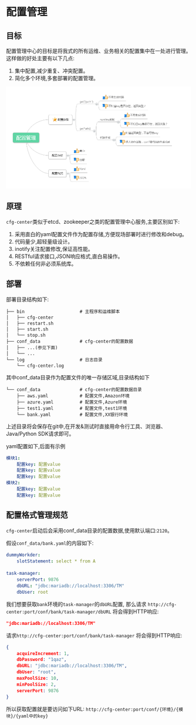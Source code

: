 配置管理
====

目标
---
配置管理中心的目标是将我式的所有运维、业务相关的配置集中在一处进行管理。
这样做的好处主要有以下几点:
1. 集中配置,减少重复、冲突配置。
1. 简化多个环境,多套部署的配置管理。

![](https://github.com/humingzhe/golang-book/blob/master/cfg-center/doc/cfg-manage.png)

原理
---


`cfg-center`类似于etcd、zookeeper之类的配置管理中心服务,主要区别如下:
1. 采用直白的yaml配置文件作为配置存储,方便现场部署时进行修改和debug。
1. 代码量少,超轻量级设计。
1. inotify关注配置修改,保证高性能。
1. RESTful请求接口,JSON响应格式,直白易操作。
1. 不依赖任何非必须系统库。

部署
---
部署目录结构如下:
```
├── bin                     # 主程序和运维脚本
│   ├── cfg-center
│   ├── restart.sh
│   ├── start.sh
│   └── stop.sh
├── conf_data               # cfg-center的配置数据
│   ├── ...(参见下面)
│   └── ...
└── log                     # 日志目录
    └── cfg-center.log
```

其中conf_data目录作为配置文件的唯一存储区域,目录结构如下
```
└── conf_data               # cfg-center的配置数据目录
    ├── aws.yaml            # 配置文件,Amazon环境                       
    ├── azure.yaml          # 配置文件,Azure环境            
    ├── test1.yaml          # 配置文件,test1环境     
    └── bank.yaml           # 配置文件,XX银行环境       
```

上述目录将会保存在git中,在开发&测试时直接用命令行工具、浏览器、Java/Python SDK请求即可。

yaml配置如下,后面有示例
```yaml
模块1:
    配置key: 配置value
    配置key: 配置value
    配置key: 配置value
模块2:
    配置key: 配置value
    配置key: 配置value
```

配置格式管理规范
--------
`cfg-center`启动后会采用conf_data目录的配置数据,使用默认端口:`2120`。

假设`conf_data/bank.yaml`的内容如下:
```yaml
dummyWorkder:
    slotStatement: select * from A

task-manager:
    serverPort: 9876
    dbURL: "jdbc:mariadb://localhost:3306/TM"
    dbUser: root
```

我们想要获取`bank`环境的`task-manager`的`dbURL`配置,
那么请求 `http://cfg-center:port/conf/bank/task-manager/dbURL`
将会得到HTTP响应:
```json
"jdbc:mariadb://localhost:3306/TM"
```

请求`http://cfg-center:port/conf/bank/task-manager`
将会得到HTTP响应:
```json
{
    acquireIncrement: 1,
    dbPassword: "1qaz",
    dbURL: "jdbc:mariadb://localhost:3306/TM",
    dbUser: "root",
    maxPoolSize: 10,
    minPoolSize: 2,
    serverPort: 9876
}
```

所以获取配置就是要访问如下URL:
`http://cfg-center:port/conf/{环境}/{模块}/{yaml中的key}`


